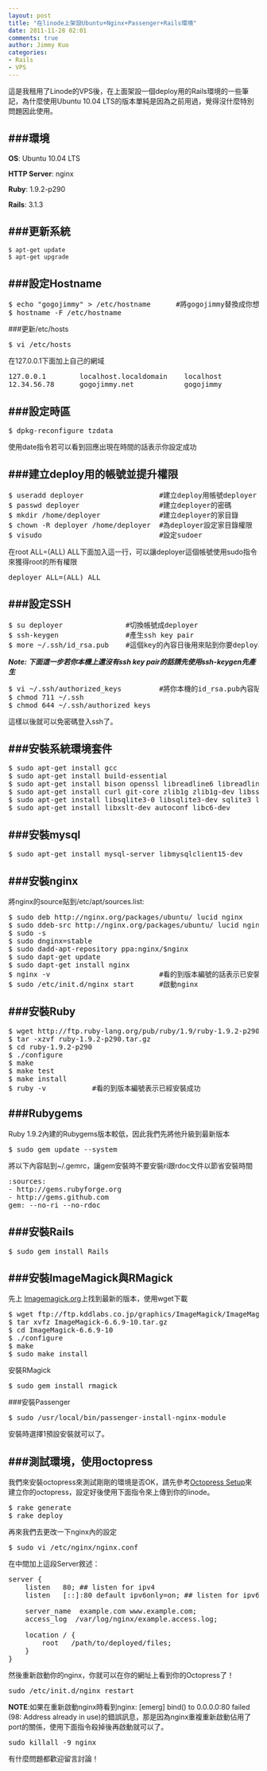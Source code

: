 ```yaml
---
layout: post
title: "在linode上架設Ubuntu+Nginx+Passenger+Rails環境"
date: 2011-11-28 02:01
comments: true
author: Jimmy Kuo
categories:
- Rails
- VPS
---
```

這是我租用了Linode的VPS後，在上面架設一個deploy用的Rails環境的一些筆記，為什麼使用Ubuntu 10.04 LTS的版本單純是因為之前用過，覺得沒什麼特別問題因此使用。

###環境
---
**OS**: Ubuntu 10.04 LTS

**HTTP Server**: nginx

**Ruby**: 1.9.2-p290

**Rails**: 3.1.3

###更新系統
---
```
$ apt-get update
$ apt-get upgrade
```

###設定Hostname
---
<pre>
$ echo "gogojimmy" > /etc/hostname		#將gogojimmy替換成你想要的hostname
$ hostname -F /etc/hostname
</pre>

###更新/etc/hosts
<pre>
$ vi /etc/hosts
</pre>
在127.0.0.1下面加上自己的網域
<pre>
127.0.0.1        localhost.localdomain    localhost
12.34.56.78      gogojimmy.net        	  gogojimmy
</pre>

###設定時區
---
<pre>
$ dpkg-reconfigure tzdata
</pre>
使用date指令若可以看到回應出現在時間的話表示你設定成功

###建立deploy用的帳號並提升權限
---
<pre>
$ useradd deployer					#建立deploy用帳號deployer
$ passwd deployer					#建立deployer的密碼
$ mkdir /home/deployer				#建立deployer的家目錄
$ chown -R deployer /home/deployer	#為deployer設定家目錄權限
$ visudo							#設定sudoer
</pre>
在root ALL=(ALL) ALL下面加入這一行，可以讓deployer這個帳號使用sudo指令來獲得root的所有權限
<pre>deployer ALL=(ALL) ALL</pre>

###設定SSH
---
<pre>
$ su deployer				#切換帳號成deployer
$ ssh-keygen				#產生ssh key pair
$ more ~/.ssh/id_rsa.pub	#這個key的內容日後用來貼到你要deploy專案的deploy key
</pre>
***Note: 下面這一步若你本機上還沒有ssh key pair的話請先使用ssh-keygen先產生***
<pre>
$ vi ~/.ssh/authorized_keys			#將你本機的id_rsa.pub內容貼入authorized_keys
$ chmod 711 ~/.ssh
$ chmod 644 ~/.ssh/authorized_keys
</pre>
這樣以後就可以免密碼登入ssh了。


###安裝系統環境套件
---
<pre>
$ sudo apt-get install gcc
$ sudo apt-get install build-essential
$ sudo apt-get install bison openssl libreadline6 libreadline6-dev
$ sudo apt-get install curl git-core zlib1g zlib1g-dev libssl-dev libyaml-dev
$ sudo apt-get install libsqlite3-0 libsqlite3-dev sqlite3 libxml2-dev
$ sudo apt-get install libxslt-dev autoconf libc6-dev
</pre>

###安裝mysql
---
<pre>
$ sudo apt-get install mysql-server libmysqlclient15-dev
</pre>

###安裝nginx
---
將nginx的source貼到/etc/apt/sources.list:
<pre>
$ sudo deb http://nginx.org/packages/ubuntu/ lucid nginx
$ sudo ddeb-src http://nginx.org/packages/ubuntu/ lucid nginx
$ sudo -s
$ sudo dnginx=stable
$ sudo dadd-apt-repository ppa:nginx/$nginx
$ sudo dapt-get update
$ sudo dapt-get install nginx
$ nginx -v							#看的到版本編號的話表示已安裝成功
$ sudo /etc/init.d/nginx start		#啟動nginx
</pre>

###安裝Ruby
---
<pre>
$ wget http://ftp.ruby-lang.org/pub/ruby/1.9/ruby-1.9.2-p290.tar.gz
$ tar -xzvf ruby-1.9.2-p290.tar.gz
$ cd ruby-1.9.2-p290
$ ./configure
$ make
$ make test
$ make install
$ ruby -v			#看的到版本編號表示已經安裝成功
</pre>

###Rubygems
---
Ruby 1.9.2內建的Rubygems版本較低，因此我們先將他升級到最新版本
<pre>
$ sudo gem update --system
</pre>
將以下內容貼到~/.gemrc，讓gem安裝時不要安裝ri跟rdoc文件以節省安裝時間
<pre>
:sources:
- http://gems.rubyforge.org
- http://gems.github.com
gem: --no-ri --no-rdoc
</pre>

###安裝Rails
---
<pre>
$ sudo gem install Rails
</pre>

###安裝ImageMagick與RMagick
---
先上	[Imagemagick.org](http://imagemagick.org)上找到最新的版本，使用wget下載
<pre>
$ wget ftp://ftp.kddlabs.co.jp/graphics/ImageMagick/ImageMagick-6.6.9-10.tar.gz
$ tar xvfz ImageMagick-6.6.9-10.tar.gz
$ cd ImageMagick-6.6.9-10
$ ./configure
$ make
$ sudo make install
</pre>
安裝RMagick
<pre>
$ sudo gem install rmagick
</pre>

###安裝Passenger
<pre>
$ sudo /usr/local/bin/passenger-install-nginx-module
</pre>
安裝時選擇1預設安裝就可以了。

###測試環境，使用octopress
---
我們來安裝octopress來測試剛剛的環境是否OK，請先參考[Octopress Setup](http://octopress.org/docs/setup/)來建立你的octopress，設定好後使用下面指令來上傳到你的linode。
<pre>
$ rake generate
$ rake deploy
</pre>
再來我們去更改一下nginx內的設定
<pre>
$ sudo vi /etc/nginx/nginx.conf
</pre>
在中間加上這段Server敘述：
<pre>
server {
    listen   80; ## listen for ipv4
    listen   [::]:80 default ipv6only=on; ## listen for ipv6

    server_name  example.com www.example.com;
    access_log  /var/log/nginx/example.access.log;

    location / {
        root   /path/to/deployed/files;
    }
}
</pre>
然後重新啟動你的nginx，你就可以在你的網址上看到你的Octopress了！
<pre>
sudo /etc/init.d/nginx restart
</pre>
**NOTE**:如果在重新啟動nginx時看到nginx: [emerg] bind() to 0.0.0.0:80 failed (98: Address already in use)的錯誤訊息，那是因為nginx重複重新啟動佔用了port的關係，使用下面指令殺掉後再啟動就可以了。
<pre>
sudo killall -9 nginx
</pre>

有什麼問題都歡迎留言討論！
